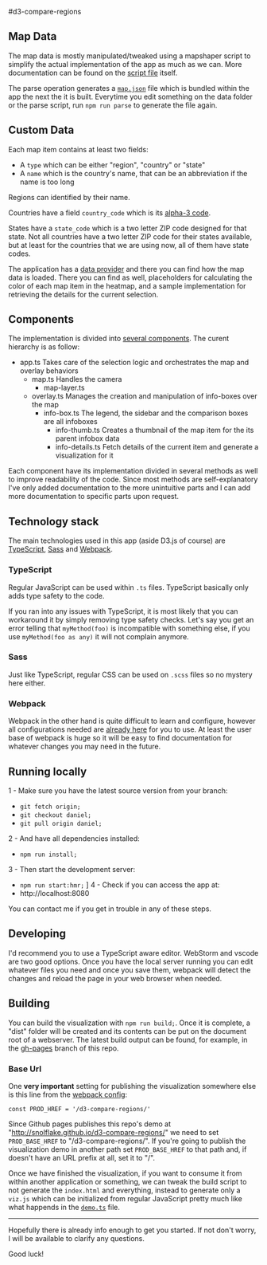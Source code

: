 #d3-compare-regions

## Map Data
The map data is mostly manipulated/tweaked using a mapshaper script to simplify the actual implementation of the app as much as we can.
More documentation can be found on the [script file](data/parse) itself.

The parse operation generates a [`map.json`](data/map.json) file which is bundled within the app the next the it is built.
Everytime you edit something on the data folder or the parse script, run `npm run parse` to generate the file again.

## Custom Data
Each map item contains at least two fields:
 - A `type` which can be either "region", "country" or "state"
 - A `name` which is the country's name, that can be an abbreviation if the name is too long

Regions can identified by their name.

Countries have a field `country_code` which is its [alpha-3 code](https://en.wikipedia.org/wiki/ISO_3166-1#Current_codes).

States have a `state_code` which is a two letter ZIP code designed for that state. Not all countries have a two letter ZIP code for their states available, but at least for the countries that we are using now, all of them have state codes.

The application has a [data provider](src/data.ts) and there you can find how the map data is loaded.
There you can find as well, placeholders for calculating the color of each map item in the heatmap, and a sample implementation for retrieving the details for the current selection.

## Components
The implementation is divided into [several components](src/components).
The curent hierarchy is as follow:
- app.ts Takes care of the selection logic and orchestrates the map and overlay behaviors
    - map.ts Handles the camera
        - map-layer.ts
    - overlay.ts Manages the creation and manipulation of info-boxes over the map
        - info-box.ts The legend, the sidebar and the comparison boxes are all infoboxes
            - info-thumb.ts Creates a thumbnail of the map item for the its parent infobox data
            - info-details.ts Fetch details of the current item and generate a visualization for it

Each component have its implementation divided in several methods as well to improve readability of the code.
Since most methods are self-explanatory I've only added documentation to the more unintuitive parts and I can add more documentation to specific parts upon request.

## Technology stack
The main technologies used in this app (aside D3.js of course) are [TypeScript](https://www.typescriptlang.org/docs/tutorial.html), [Sass](http://sass-lang.com/guide) and [Webpack](https://webpack.js.org/concepts/).

### TypeScript
Regular JavaScript can be used within `.ts` files. TypeScript basically only adds type safety to the code.

If you ran into any issues with TypeScript, it is most likely that you can workaround it by simply removing type safety checks. Let's say you get an error telling that `myMethod(foo)` is incompatible with something else, if you use `myMethod(foo as any)` it will not complain anymore.

### Sass
Just like TypeScript, regular CSS can be used on `.scss` files so no mystery here either.

### Webpack
Webpack in the other hand is quite difficult to learn and configure, however all configurations needed are [already here](webpack.config.js) for you to use. At least the user base of webpack is huge so it will be easy to find documentation for whatever changes you may need in the future.

## Running locally
1 - Make sure you have the latest source version from your branch:

 - `git fetch origin;`
 - `git checkout daniel;`
 - `git pull origin daniel;`
 
2 - And have all dependencies installed:
 - `npm run install;`
 
3 - Then start the development server:
 - `npm run start:hmr;`
 ]
4 - Check if you can access the app at:
 - http://localhost:8080

You can contact me if you get in trouble in any of these steps.

## Developing
I'd recommend you to use a TypeScript aware editor. WebStorm and vscode are two good options.
Once you have the local server running you can edit whatever files you need and once you save them, webpack will detect the changes and reload the page in your web browser when needed.

## Building
You can build the visualization with `npm run build;`. Once it is complete, a "dist" folder will be created and its contents can be put on the document root of a webserver. The latest build output can be found, for example, in the [gh-pages](https://github.com/snolflake/d3-compare-regions/tree/gh-pages) branch of this repo.

### Base Url
One **very important** setting for publishing the visualization somewhere else is this line from the [webpack config](webpack.config.js):
```
const PROD_HREF = '/d3-compare-regions/'
```

Since Github pages publishes this repo's demo at "http://snolflake.github.io/d3-compare-regions/" we need to set `PROD_BASE_HREF` to "/d3-compare-regions/". If you're going to publish the visualization demo in another path set `PROD_BASE_HREF` to that path and, if doesn't have an URL prefix at all, set it to "/".

Once we have finished the visualization, if you want to consume it from within another application or something, we can tweak the build script to not generate the `index.html` and everything, instead to generate only a `viz.js` which can be initialized from regular JavaScript pretty much like what happends in the [`demo.ts`]() file.


----------

Hopefully there is already info enough to get you started. If not don't worry, I will be available to clarify any questions.

Good luck!
